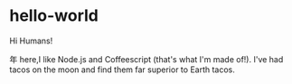# hello-world

Hi Humans!

年 here,I like Node.js and Coffeescript (that's what I'm made of!).
I've had tacos on the moon and find them far superior to Earth tacos.
